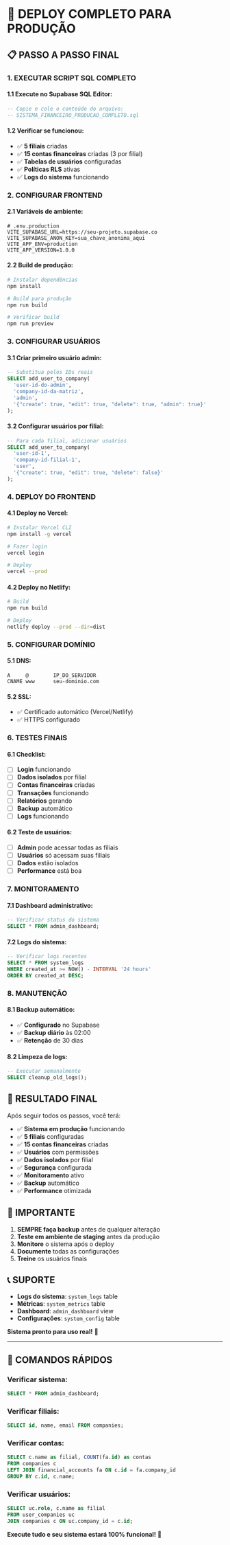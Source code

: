 # 🚀 DEPLOY COMPLETO PARA PRODUÇÃO

## 📋 **PASSO A PASSO FINAL**

### **1. EXECUTAR SCRIPT SQL COMPLETO**

#### **1.1 Execute no Supabase SQL Editor:**
```sql
-- Copie e cole o conteúdo do arquivo:
-- SISTEMA_FINANCEIRO_PRODUCAO_COMPLETO.sql
```

#### **1.2 Verificar se funcionou:**
- ✅ **5 filiais** criadas
- ✅ **15 contas financeiras** criadas (3 por filial)
- ✅ **Tabelas de usuários** configuradas
- ✅ **Políticas RLS** ativas
- ✅ **Logs do sistema** funcionando

### **2. CONFIGURAR FRONTEND**

#### **2.1 Variáveis de ambiente:**
```env
# .env.production
VITE_SUPABASE_URL=https://seu-projeto.supabase.co
VITE_SUPABASE_ANON_KEY=sua_chave_anonima_aqui
VITE_APP_ENV=production
VITE_APP_VERSION=1.0.0
```

#### **2.2 Build de produção:**
```bash
# Instalar dependências
npm install

# Build para produção
npm run build

# Verificar build
npm run preview
```

### **3. CONFIGURAR USUÁRIOS**

#### **3.1 Criar primeiro usuário admin:**
```sql
-- Substitua pelos IDs reais
SELECT add_user_to_company(
  'user-id-do-admin',
  'company-id-da-matriz',
  'admin',
  '{"create": true, "edit": true, "delete": true, "admin": true}'
);
```

#### **3.2 Configurar usuários por filial:**
```sql
-- Para cada filial, adicionar usuários
SELECT add_user_to_company(
  'user-id-1',
  'company-id-filial-1',
  'user',
  '{"create": true, "edit": true, "delete": false}'
);
```

### **4. DEPLOY DO FRONTEND**

#### **4.1 Deploy no Vercel:**
```bash
# Instalar Vercel CLI
npm install -g vercel

# Fazer login
vercel login

# Deploy
vercel --prod
```

#### **4.2 Deploy no Netlify:**
```bash
# Build
npm run build

# Deploy
netlify deploy --prod --dir=dist
```

### **5. CONFIGURAR DOMÍNIO**

#### **5.1 DNS:**
```
A     @        IP_DO_SERVIDOR
CNAME www      seu-dominio.com
```

#### **5.2 SSL:**
- ✅ Certificado automático (Vercel/Netlify)
- ✅ HTTPS configurado

### **6. TESTES FINAIS**

#### **6.1 Checklist:**
- [ ] **Login** funcionando
- [ ] **Dados isolados** por filial
- [ ] **Contas financeiras** criadas
- [ ] **Transações** funcionando
- [ ] **Relatórios** gerando
- [ ] **Backup** automático
- [ ] **Logs** funcionando

#### **6.2 Teste de usuários:**
- [ ] **Admin** pode acessar todas as filiais
- [ ] **Usuários** só acessam suas filiais
- [ ] **Dados** estão isolados
- [ ] **Performance** está boa

### **7. MONITORAMENTO**

#### **7.1 Dashboard administrativo:**
```sql
-- Verificar status do sistema
SELECT * FROM admin_dashboard;
```

#### **7.2 Logs do sistema:**
```sql
-- Verificar logs recentes
SELECT * FROM system_logs 
WHERE created_at >= NOW() - INTERVAL '24 hours'
ORDER BY created_at DESC;
```

### **8. MANUTENÇÃO**

#### **8.1 Backup automático:**
- ✅ **Configurado** no Supabase
- ✅ **Backup diário** às 02:00
- ✅ **Retenção** de 30 dias

#### **8.2 Limpeza de logs:**
```sql
-- Executar semanalmente
SELECT cleanup_old_logs();
```

## 🎯 **RESULTADO FINAL**

Após seguir todos os passos, você terá:

- ✅ **Sistema em produção** funcionando
- ✅ **5 filiais** configuradas
- ✅ **15 contas financeiras** criadas
- ✅ **Usuários** com permissões
- ✅ **Dados isolados** por filial
- ✅ **Segurança** configurada
- ✅ **Monitoramento** ativo
- ✅ **Backup** automático
- ✅ **Performance** otimizada

## 🚨 **IMPORTANTE**

1. **SEMPRE faça backup** antes de qualquer alteração
2. **Teste em ambiente de staging** antes da produção
3. **Monitore** o sistema após o deploy
4. **Documente** todas as configurações
5. **Treine** os usuários finais

## 📞 **SUPORTE**

- **Logs do sistema**: `system_logs` table
- **Métricas**: `system_metrics` table
- **Dashboard**: `admin_dashboard` view
- **Configurações**: `system_config` table

**Sistema pronto para uso real!** 🎉

---

## 🔧 **COMANDOS RÁPIDOS**

### **Verificar sistema:**
```sql
SELECT * FROM admin_dashboard;
```

### **Verificar filiais:**
```sql
SELECT id, name, email FROM companies;
```

### **Verificar contas:**
```sql
SELECT c.name as filial, COUNT(fa.id) as contas 
FROM companies c 
LEFT JOIN financial_accounts fa ON c.id = fa.company_id 
GROUP BY c.id, c.name;
```

### **Verificar usuários:**
```sql
SELECT uc.role, c.name as filial 
FROM user_companies uc 
JOIN companies c ON uc.company_id = c.id;
```

**Execute tudo e seu sistema estará 100% funcional!** 🚀
